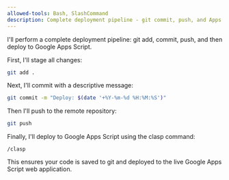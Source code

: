 ```yaml
---
allowed-tools: Bash, SlashCommand
description: Complete deployment pipeline - git commit, push, and Apps Script deployment
---
```


I'll perform a complete deployment pipeline: git add, commit, push, and then deploy to Google Apps Script.

First, I'll stage all changes:
```bash
git add .
```

Next, I'll commit with a descriptive message:
```bash
git commit -m "Deploy: $(date '+%Y-%m-%d %H:%M:%S')"
```

Then I'll push to the remote repository:
```bash
git push
```

Finally, I'll deploy to Google Apps Script using the clasp command:
```
/clasp
```

This ensures your code is saved to git and deployed to the live Google Apps Script web application.